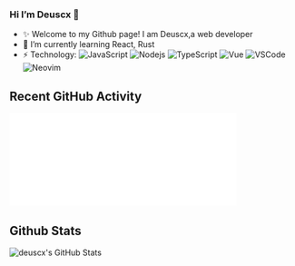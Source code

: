 ### Hi I’m Deuscx 👋

<!--
**Deuscx/Deuscx** is a ✨ _special_ ✨ repository because its `README.md` (this file) appears on your GitHub profile.

Here are some ideas to get you started:

- 🔭 I’m currently working on ...
- 🌱 I’m currently learning ...
- 👯 I’m looking to collaborate on ...
- 🤔 I’m looking for help with ...
- 💬 Ask me about ...
- 📫 How to reach me: ...
- 😄 Pronouns: ...
- ⚡ Fun fact: ...
-->
- ✨ Welcome to my Github page! I am Deuscx,a  web developer
- 🌱 I’m currently learning React, Rust
- ⚡ Technology:
![JavaScript](https://img.shields.io/badge/-JavaScript-black?style=flat-square&logo=javascript)
![Nodejs](https://img.shields.io/badge/-Nodejs-black?style=flat-square&logo=Node.js)
![TypeScript](https://img.shields.io/badge/-TypeScript-007ACC?style=flat-square&logo=typescript)
![Vue](https://img.shields.io/badge/-Vue-black?style=flat-square&logo=vue.js)
![VSCode](https://img.shields.io/badge/-VSCode-blue?style=flat-square&logo=visualstudioCode)
![Neovim](https://img.shields.io/badge/-neovim-black?style=flat-square&logo=neovim)
<!-- - languages and tools: -->

<!-- Latest Blog Posts: -->

## Recent GitHub Activity

<img 
alt="" 
width="400" 
src="https://github.com/Deuscx/Deuscx/blob/main/metrics.plugin.activity.svg" alt=""></img>

## Github Stats

<img align="left" alt="deuscx's GitHub Stats" src="https://github-readme-stats.vercel.app/api?username=deuscx&show_icons=true&hide_border=false&title_color=ff652f&icon_color=FFE400&bg_color=09131B&text_color=ffffff&border_color=0c1a25" />
